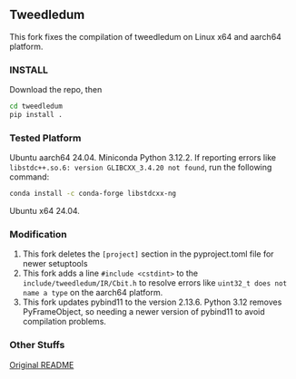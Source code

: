 ## Tweedledum

This fork fixes the compilation of tweedledum on Linux x64 and aarch64 platform. 

### INSTALL

Download the repo, then

```bash
cd tweedledum
pip install .
```

### Tested Platform

Ubuntu aarch64 24.04. Miniconda Python 3.12.2.
If reporting errors like `libstdc++.so.6: version GLIBCXX_3.4.20 not found`, run the following command: 
```bash
conda install -c conda-forge libstdcxx-ng
```


Ubuntu x64 24.04.

### Modification

1. This fork deletes the `[project]` section in the pyproject.toml file for newer setuptools
2. This fork adds a line `#include <cstdint>` to the `include/tweedledum/IR/Cbit.h` to resolve errors like `uint32_t does not name a type` on the aarch64 platform.
3. This fork updates pybind11 to the version 2.13.6. Python 3.12 removes PyFrameObject, so needing a newer version of pybind11 to avoid compilation problems.

### Other Stuffs

[Original README](./README1.md)